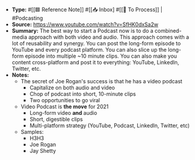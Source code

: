 - **Type:** #[[🟦 Reference Note]] #[[📥 Inbox] #[[📝 To Process]] | #Podcasting
- **Source:** https://www.youtube.com/watch?v=SfHK0dxSa2w
- **Summary:** The best way to start a Podcast now is to do a combined-media approach with both video and audio. This approach comes with a lot of reusability and synergy. You can post the long-form episode to YouTube and every podcast platform. You can also slice up the long-form episode into multiple ~10 minute clips. You can also make you content cross-platform and post it to everything: YouTube, LinkedIn, Twitter, etc.
- **Notes:**
    - The secret of Joe Rogan's success is that he has a video podcast
        - Capitalize on both audio and video
        - Chop of podcast into short, 10-minute clips
        - Two opportunities to go viral
    - Video Podcast is __the move__ for 2021
        - Long-form video __and__ audio
        - Short, digestible clips
        - Multi-platform strategy (YouTube, Podcast, LinkedIn, Twitter, etc)
    - Samples:
        - H3H3
        - Joe Rogan
        - Jay Shetty
